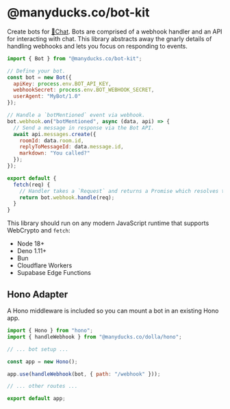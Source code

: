 # @manyducks.co/bot-kit

Create bots for [🦆Chat](https://chat.manyducks.co). Bots are comprised of a webhook handler and an API for interacting with chat. This library abstracts away the gnarly details of handling webhooks and lets you focus on responding to events.

```js
import { Bot } from "@manyducks.co/bot-kit";

// Define your bot.
const bot = new Bot({
  apiKey: process.env.BOT_API_KEY,
  webhookSecret: process.env.BOT_WEBHOOK_SECRET,
  userAgent: "MyBot/1.0"
});

// Handle a `botMentioned` event via webhook.
bot.webhook.on("botMentioned", async (data, api) => {
  // Send a message in response via the Bot API.
  await api.messages.create({
    roomId: data.room.id,
    replyToMessageId: data.message.id,
    markdown: "You called?"
  });
});

export default {
  fetch(req) {
    // Handler takes a `Request` and returns a Promise which resolves to a `Response`.
    return bot.webhook.handle(req);
  }
}
```

This library should run on any modern JavaScript runtime that supports WebCrypto and `fetch`:

- Node 18+
- Deno 1.11+
- Bun
- Cloudflare Workers
- Supabase Edge Functions

## Hono Adapter

A Hono middleware is included so you can mount a bot in an existing Hono app.

```js
import { Hono } from "hono";
import { handleWebhook } from "@manyducks.co/dolla/hono";

// ... bot setup ...

const app = new Hono();

app.use(handleWebhook(bot, { path: "/webhook" }));

// ... other routes ...

export default app;
```
